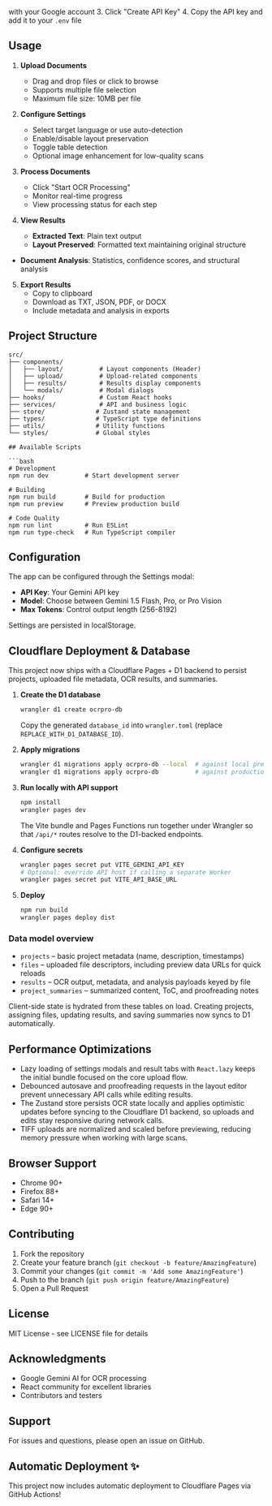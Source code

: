  with your Google account
3. Click "Create API Key"
4. Copy the API key and add it to your `.env` file

## Usage

1. **Upload Documents**
   - Drag and drop files or click to browse
   - Supports multiple file selection
   - Maximum file size: 10MB per file

2. **Configure Settings**
   - Select target language or use auto-detection
   - Enable/disable layout preservation
   - Toggle table detection
   - Optional image enhancement for low-quality scans

3. **Process Documents**
   - Click "Start OCR Processing"
   - Monitor real-time progress
   - View processing status for each step

4. **View Results**
   - **Extracted Text**: Plain text output
   - **Layout Preserved**: Formatted text maintaining original structure
  - **Document Analysis**: Statistics, confidence scores, and structural analysis

5. **Export Results**
   - Copy to clipboard
   - Download as TXT, JSON, PDF, or DOCX
   - Include metadata and analysis in exports

## Project Structure

```
src/
├── components/
│   ├── layout/          # Layout components (Header)
│   ├── upload/          # Upload-related components
│   ├── results/         # Results display components
│   └── modals/          # Modal dialogs
├── hooks/               # Custom React hooks
├── services/            # API and business logic
├── store/              # Zustand state management
├── types/              # TypeScript type definitions
├── utils/              # Utility functions
└── styles/             # Global styles

## Available Scripts

```bash
# Development
npm run dev          # Start development server

# Building
npm run build        # Build for production
npm run preview      # Preview production build

# Code Quality
npm run lint         # Run ESLint
npm run type-check   # Run TypeScript compiler
```

## Configuration

The app can be configured through the Settings modal:

- **API Key**: Your Gemini API key
- **Model**: Choose between Gemini 1.5 Flash, Pro, or Pro Vision
- **Max Tokens**: Control output length (256-8192)

Settings are persisted in localStorage.

## Cloudflare Deployment & Database

This project now ships with a Cloudflare Pages + D1 backend to persist projects, uploaded file metadata, OCR results, and summaries.

1. **Create the D1 database**
   ```bash
   wrangler d1 create ocrpro-db
   ```
   Copy the generated `database_id` into `wrangler.toml` (replace `REPLACE_WITH_D1_DATABASE_ID`).

2. **Apply migrations**
   ```bash
   wrangler d1 migrations apply ocrpro-db --local  # against local preview
   wrangler d1 migrations apply ocrpro-db          # against production binding
   ```

3. **Run locally with API support**
   ```bash
   npm install
   wrangler pages dev
   ```
   The Vite bundle and Pages Functions run together under Wrangler so that `/api/*` routes resolve to the D1-backed endpoints.

4. **Configure secrets**
   ```bash
   wrangler pages secret put VITE_GEMINI_API_KEY
   # Optional: override API host if calling a separate Worker
   wrangler pages secret put VITE_API_BASE_URL
   ```

5. **Deploy**
   ```bash
   npm run build
   wrangler pages deploy dist
   ```

### Data model overview

- `projects` – basic project metadata (name, description, timestamps)
- `files` – uploaded file descriptors, including preview data URLs for quick reloads
- `results` – OCR output, metadata, and analysis payloads keyed by file
- `project_summaries` – summarized content, ToC, and proofreading notes

Client-side state is hydrated from these tables on load. Creating projects, assigning files, updating results, and saving summaries now syncs to D1 automatically.

## Performance Optimizations

- Lazy loading of settings modals and result tabs with `React.lazy` keeps the initial bundle focused on the core upload flow.
- Debounced autosave and proofreading requests in the layout editor prevent unnecessary API calls while editing results.
- The Zustand store persists OCR state locally and applies optimistic updates before syncing to the Cloudflare D1 backend, so uploads and edits stay responsive during network calls.
- TIFF uploads are normalized and scaled before previewing, reducing memory pressure when working with large scans.

## Browser Support

- Chrome 90+
- Firefox 88+
- Safari 14+
- Edge 90+

## Contributing

1. Fork the repository
2. Create your feature branch (`git checkout -b feature/AmazingFeature`)
3. Commit your changes (`git commit -m 'Add some AmazingFeature'`)
4. Push to the branch (`git push origin feature/AmazingFeature`)
5. Open a Pull Request

## License

MIT License - see LICENSE file for details

## Acknowledgments

- Google Gemini AI for OCR processing
- React community for excellent libraries
- Contributors and testers

## Support

For issues and questions, please open an issue on GitHub.

## Automatic Deployment ✨

This project now includes automatic deployment to Cloudflare Pages via GitHub Actions!
